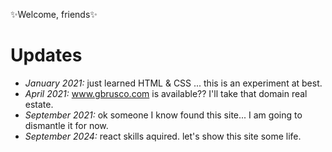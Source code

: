 ✨Welcome, friends✨

# Updates

- _January 2021:_ just learned HTML & CSS ... this is an experiment at best.
- _April 2021:_ www.gbrusco.com is available?? I'll take that domain real estate.
- _September 2021:_ ok someone I know found this site... I am going to dismantle it for now.
- _September 2024:_ react skills aquired. let's show this site some life.

